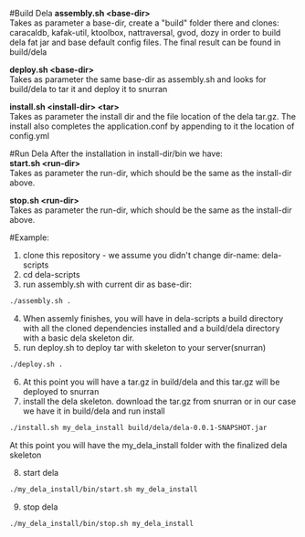 #Build Dela
<b>assembly.sh \<base-dir\></b> <br>
Takes as parameter a base-dir, create a "build" folder there and clones: caracaldb, kafak-util, ktoolbox, nattraversal, gvod, dozy in order to build dela fat jar and base default config files. 
The final result can be found in build/dela

<b>deploy.sh \<base-dir\></b> <br>
Takes as parameter the same base-dir as assembly.sh and looks for build/dela to tar it and deploy it to snurran

<b>install.sh \<install-dir\> \<tar\></b> <br>
Takes as parameter the install dir and the file location of the dela tar.gz. The install also completes the application.conf by appending to it the location of config.yml

#Run Dela
After the installation in install-dir/bin we have: <br>
<b>start.sh \<run-dir\></b> <br>
Takes as parameter the run-dir, which should be the same as the install-dir above.

<b>stop.sh \<run-dir\></b> <br>
Takes as parameter the run-dir, which should be the same as the install-dir above.

#Example:
1. clone this repository - we assume you didn't change dir-name: dela-scripts
2. cd dela-scripts
3. run assembly.sh with current dir as base-dir:

```sh 
./assembly.sh . 
```
4. When assemly finishes, you will have in dela-scripts a build directory with all the cloned dependencies installed and a build/dela directory with a basic dela skeleton dir.
5. run deploy.sh to deploy tar with skeleton to your server(snurran)<br>
```sh 
./deploy.sh .
```
6. At this point you will have a tar.gz in build/dela and this tar.gz will be deployed to snurran
7. install the dela skeleton. download the tar.gz from snurran or in our case we have it in build/dela and run install
```sh 
./install.sh my_dela_install build/dela/dela-0.0.1-SNAPSHOT.jar
```
At this point you will have the my_dela_install folder with the finalized dela skeleton

8. start dela
```sh 
./my_dela_install/bin/start.sh my_dela_install
```
9. stop dela
```sh 
./my_dela_install/bin/stop.sh my_dela_install
```
